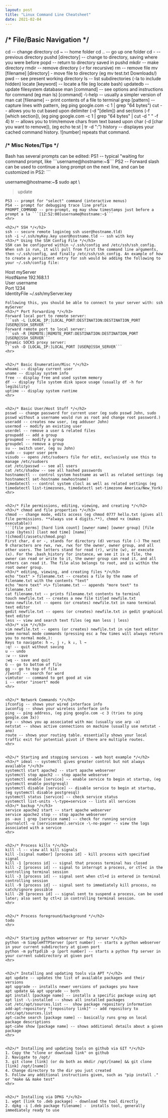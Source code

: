```yaml
---
layout: post
title: "Linux Command Line Cheatsheet"
date: 2021-02-04
---
```


<h2>/* File/Basic Navigation */</h2>  
cd -- change directory  
cd ~ -- home folder  
cd .. -- go up one folder  
cd - -- previous directory  
pushd [directory] -- change to directory, saving where you were before  
popd -- return to directory saved in pushd  
mkdir -- make directory  
rmdir -- remove directory (-r for recursive)  
rm -- remove file  
mv [filename] [directory] - move file to directory (eg mv test.txt Downloads/)  
pwd -- see present working directory  
ls -- list subdirectories (-la to include hidden)  
locate [keyword] -- locate a file (eg locate bash)  
updatedb -- update filesystem database  
man [command] -- see options and instructions for command (eg man ls)  
[command] -\-help -- usually a simpler version of man  
cat [filename] -- print contents of a file to terminal  
grep [pattern] -- capture lines with pattern, (eg ping google.com -c 1 | grep "64 bytes")  
cut -- allows you to cut based upon delimiter (-d "[delim]) and sections (-f [which section]), (eg ping google.com -c 1 | grep "64 bytes" | cut -d " " -f 4)  
tr -- allows you to trim/remove chars from text based upon char (-d [char you want to remove]), (eg echo te:st | tr -d ":")  
history -- displayes your cached command history. ![number] repeats that command.  
<h3>/* Misc Notes/Tips */</h3>  
Bash has several prompts can be edited:  
PS1 -- typical "waiting for command prompt, like ```username@hostname:~$```  
PS2 -- Forward slash can be used to continue a long prompt on the next line, and can be customized in PS2:  
```  

username@hostname:~$ sudo apt \  
> update  

```   
PS3 -- prompt for "select" command (interactive menus)  
PS4 -- prompt for debugging trace line prefix  
PROMPT_COMMAND -- pre-prompt, eg may show timestamps just before a prompt a la ```[12:52:00]username@hostname:~$```  
<hr>  

<h2>/* SSH */</h2>  
ssh -- secure remote login(eg ssh user@hostname.tld)  
ssh -i ~/.ssh/myKey.key user@hostname.tld -- ssh with key  
<h3>/* Using the SSH Config File */</h3>  
SSH can be configured within ~/.ssh/config and /etc/ssh/ssh_config. When ssh is run, it will pull from first the command line arguments, then ~/.ssh/config, and finally /etc/ssh/ssh_config. An example of how to create a persistent entry for ssh would be adding the following to your ~/.ssh/config file:  
```  

Host myServer  
    HostName 192.168.1.1  
    User username  
    Port 1234  
    IdentityFile ~/.ssh/myServer.key  
    
 ```  
Following this, you should be able to connect to your server with: ssh myServer  
<h3>/* Port Forwarding */</h3>  
Forward local port to remote server:  
```ssh -L [LOCAL_IP:]LOCAL_PORT:DESTINATION:DESTINATION_PORT [USER@]SSH_SERVER```  
Forward remote port to local server:  
```ssh -R [REMOTE:]REMOTE_PORT:DESTINATION:DESTINATION_PORT [USER@]SSH_SERVER```  
Dynamic SOCKS proxy server:  
```ssh -D [LOCAL_IP:]LOCAL_PORT [USER@]SSH_SERVER```  
<hr>  


<h2>/* Basic Enumeration/Misc */</h2>  
whoami -- display current user  
uname -- display system info  
free -- display free and used system memory  
df -- display file system disk space usage (usually df -h for legibility)  
uptime -- display system runtime  
<hr>  


<h2>/* Basic User/Host Stuff */</h2>  
psswd -- change password for current user (eg sudo psswd John, sudo psswd without a username would run as root and change root password.)
useradd -- creates new user, (eg adduser John)  
usermod -- modify an existing user  
userdel -- remove a user & related files  
groupadd -- add a group  
groupmod -- modify a group  
groupdel -- remove a group  
su -- switch user, (eg su John)  
sudo -- super user perm  
visudo -- opens /etc/sudoers file for edit, exclusively use this to manage /etc/sudoers  
cat /etc/passwd -- see all users  
cat /etc/shadow -- see all hashed passwords  
hostnamectl -- control system hostname as well as related settings (eg hostnamectl set-hostname newhostname)  
timedatectl -- control system clocl as well as related settings (eg timedatectl list-timezones, timedatectl set-timezone America/New_York)  
<hr>  


<h2>/* File permissions, editing, viewing, and creating */</h2>  
<h3>/* chmod and file properties */</h3>
chmod -- change mode, edits access (eg chmod 0777 hello.txt (gives all file permissions. **always use 4 digits.**), chmod +x (makes executable))  
```[file perms] [hard link count] [owner name] [owner group] [file size (bytes)] [last mod time] [name]```  
![chmod](/assets/chmod.png)  
First char, d or -, stands for directory (d) versus file (-) The next 9 characters are rwx, rwx, rwx for the owner, owner group, and all other users. The letters stand for read (r), write (w), or execute (x). For the .bash_history for instance, we see it is a file, the owner can read or write to it, the owner group can read it, and all others can read it. The file also belongs to root, and is within the root owner group.  
<h3>/* editing, viewing, and creating files */</h3>
echo "text" > filename.txt -- creates a file by the name of filename.txt with the contents "text"  
echo "more text" >\> filename.txt -- appends "more text" to filename.txt  
cat filename.txt -- prints filename.txt contents to terminal  
touch newfile.txt -- creates a new file titled newfile.txt  
nano newfile.txt -- opens (or creates) newfile.txt in nano terminal text editor  
gedit newfile.txt -- opens (or creates) newfile.txt in gedit graphical text editor  
less -- view and search text files (eg man less | less)  
<h3>/* vim */</h3>  
vim newfile.txt -- opens (or creates) newfile.txt in vim text editor  
Some normal mode commands (pressing esc a few times will always return you to normal mode,):  
Keys to navigate: h ←, j ↑, k ↓, l →  
:q! -- quit without saving  
u -- undo  
:w -- save  
:wq -- save and quit  
G -- go to bottom of file  
gg -- go to top of file  
/[word] -- search for word  
vimtutor -- command to get good at vim  
i -- enter "insert" mode  
<hr>  


<h2>/* Network Commands */</h2>  
ifconfig -- shows your wired interface info  
iwconfig -- shows your wireless inferface info  
ping -- ping address, (eg ping google.com -c 3 (tries to ping google.com 3x))  
arp -- shows you ap associated with mac (usually use arp -a)  
netstat -- shows active connections on machine (usually use netstat -ano)  
route -- shows your routing table. essentially shows your local traffic exit for potential pivot if there are multiple routes.  
<hr>  


<h2>/* Starting and stopping services - web host example */</h2>  
<h3>/* ideal -- systemctl gives greater control but not always available */</h3>  
systemctl start apache2 -- start apache webserver  
systemctl stop apach2 -- stop apache webserver  
systemctl enable [service] -- enable service to begin at startup, (eg systemctl enable postgresql)  
systemctl disable [service] -- disable service to begin at startup, (eg systemctl disable postgresql)  
systemctl status [service] -- check service status  
systemctl list-units -\-type=service -- lists all services  
<h3>/* backup */</h3>  
service apache2 start -- start apache webserver  
service apache2 stop -- stop apache webserver  
ps -aux | grep [service name] -- check for running service  
journalctl -u [servicename].service -\-no-pager -- view the logs associated with a service  
<hr>  


<h2>/* Process kills */</h2>  
kill -l -- view all kill signals  
kill -[signal number] [process id] - kill process with specified signal  
kill -1 [process id] -- signal that process terminal has closed  
kill -2 [process id] -- signal to interrupt a process, or ctl+c in the controlling terminal session  
kill -3 [process id] -- signal sent when ctl+d is entered in terminal controlling session  
kill -9 [process id] -- signal sent to immediately kill process, no catch/ignore possible  
kill -20 [process id] -- signal sent to suspend a process, can be used later; also sent by ctl+z in controlling terminal session.  
<hr>  


<h2>/* Process foreground/background */</h2>  
todo  
<hr>  


<h2>/* Starting python webserver or ftp server */</h2>  
python -m SimpleHTTPServer [port number] -- starts a python webserver in your current subdirectory at given port  
python -m pyftpdlib -p [port number] -- starts a python ftp server in your current subdirectory at given port  
<hr>  


<h2>/* Installing and updating tools via APT */</h2>  
apt update -- updates the list of available packages and their versions  
apt upgrade -- installs newer versions of packages you have  
apt update && apt upgrade -- both  
apt install [package name] -- installs a specific package using apt  
apt list -\-installed -- shows all installed packages  
cat /etc/apt/sources.list --  show package repository information  
add-apt-repository "[repository link]" -- add repository to /etc/apt/sources.list  
apt-cache search [package name] -- basically runs grep on local package descriptions  
apt-cahe show [package name] -- shows additional details about a given package  
<hr>  


<h2>/* Installing and updating tools on github via GIT */</h2>  
1. Copy the "clone or download link" on github  
2. Navigate to /opt/  
3. git clone [link] (or do both as mkdir /opt/[name] && git clone [link] /opt/[name])  
4. Change directory to the dir you just created  
5. Follow any additional instructions given, such as "pip install ." or "make && make test"  
<hr>  


<h2>/* Installing via DPKG */</h2>  
1. wget [link to .deb package] - download the tool directly  
2. dpkg -i [.deb package filename] -  installs tool, generally immediately ready to use  

